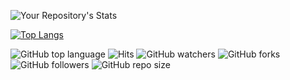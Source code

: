  ![Your Repository's Stats](https://github-readme-stats.vercel.app/api?username=christophe-freijanes&show_icons=true&theme=dark)

[![Top Langs](https://github-readme-stats.vercel.app/api/top-langs/?username=christophe-freijanes&layout=compact&theme=dark)](https://github.com/christophe-freijanes/christophe-freijanes)
 
 ![GitHub top language](https://img.shields.io/github/languages/top/christophe-freijanes/christophe-freijanes?style=flat-square) ![Hits](https://hitcounter.pythonanywhere.com/count/tag.svg?url=https://github.com/christophe-freijanes/christophe-freijanes) ![GitHub watchers](https://img.shields.io/github/watchers/christophe-freijanes/christophe-freijanes?style=flat-square) ![GitHub forks](https://img.shields.io/github/forks/christophe-freijanes/christophe-freijanes?style=flat-square) ![GitHub followers](https://img.shields.io/github/followers/christophe-freijanes?style=flat-square) ![GitHub repo size](https://img.shields.io/github/repo-size/christophe-freijanes/christophe-freijanes?style=flat-square)
